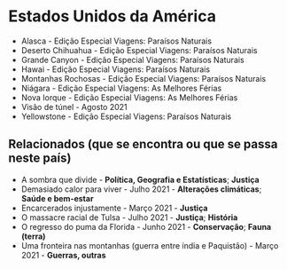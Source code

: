 # Estados Unidos da América

* Alasca - Edição Especial Viagens: Paraísos Naturais
* Deserto Chihuahua - Edição Especial Viagens: Paraísos Naturais
* Grande Canyon - Edição Especial Viagens: Paraísos Naturais
* Hawai - Edição Especial Viagens: Paraísos Naturais
* Montanhas Rochosas - Edição Especial Viagens: Paraísos Naturais
* Niágara - Edição Especial Viagens: As Melhores Férias
* Nova Iorque - Edição Especial Viagens: As Melhores Férias
* Visão de túnel - Agosto 2021
* Yellowstone - Edição Especial Viagens: Paraísos Naturais

## Relacionados (que se encontra ou que se passa neste país)
* A sombra que divide - **Política, Geografia e Estatísticas**; **Justiça**
* Demasiado calor para viver - Julho 2021 - **Alterações climáticas**; **Saúde e bem-estar**
* Encarcerados injustamente - Março 2021 - **Justiça**
* O massacre racial de Tulsa - Julho 2021 - **Justiça**; **História**
* O regresso do puma da Florida - Junho 2021 - **Conservação**; **Fauna (terra)**
* Uma fronteira nas montanhas (guerra entre índia e Paquistão) - Março 2021 - **Guerras, outras**